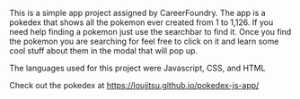 This is a simple app project assigned by CareerFoundry. The app is a pokedex that shows all the pokemon ever created from 1 to 1,126. If you need help finding a pokemon just use the searchbar to find it. Once you find the pokemon you are searching for feel free to click on it and learn some cool stuff about them in the modal that will pop up.

The languages used for this project were Javascript, CSS, and HTML

Check out the pokedex at https://loujitsu.github.io/pokedex-js-app/
